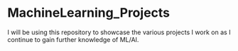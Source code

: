 # MachineLearning_Projects

I will be using this repository to showcase the various projects I work on as I continue to gain further knowledge of ML/AI. 